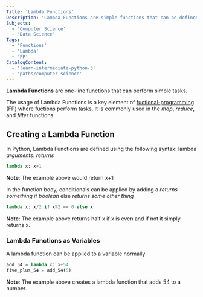 ```yaml
---
Title: 'Lambda Functions'
Description: 'Lambda Functions are simple functions that can be defined in one line.'
Subjects:
  - 'Computer Science'
  - 'Data Science'
Tags:
  - 'Functions'
  - 'Lambda'
  - 'FP'
CatalogContent:
  - 'learn-intermediate-python-3'
  - 'paths/computer-science'
---
```


**Lambda Functions** are one-line functions that can perform simple tasks.

The usage of Lambda Functions is a key element of [fuctional-programming](https://www.codecademy.com/resources/docs/general/programming-paradigms/functional-programming) (FP) where fuctions perform tasks. It is commonly used in the *map*, *reduce*, and *filter* functions

## Creating a Lambda Function

In Python, Lambda Functions are defined using the following syntax: lambda *arguments*: *returns*

```py
lambda x: x+1
```

**Note**: The example above would return x+1


In the function body, conditionals can be applied by adding a *returns something* if *boolean* else *returns some other thing*

```py
lambda x: x/2 if x%2 == 0 else x
```

**Note**: The example above returns half x if x is even and if not it simply returns x.


### Lambda Functions as Variables

A lambda function can be applied to a variable normally

```py
add_54 = lambda x: x+54
five_plus_54 = add_54(5)
```

**Note**: The example above creates a lambda function that adds 54 to a number.